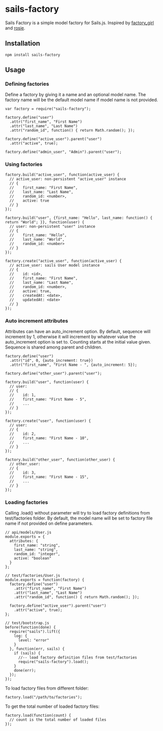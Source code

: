 sails-factory
=============

Sails Factory is a simple model factory for Sails.js. Inspired by [factory_girl](https://github.com/thoughtbot/factory_girl) and [rosie](https://github.com/bkeepers/rosie).

## Installation
    
    npm install sails-factory

## Usage

### Defining factories

Define a factory by giving it a name and an optional model name. The factory name will be the default model name if model name is not provided.

    var factory = require("sails-factory");

    factory.define("user")
      .attr("first_name", "First Name")
      .attr("last_name", "Last Name")
      .attr("random_id", function() { return Math.random(); });

    factory.define("active_user").parent("user")
      .attr("active", true);

    factory.define("admin_user", "Admin").parent("user");

### Using factories

    factory.build("active_user", function(active_user) {
      // active_user: non-persistent "active_user" instance
      // {
      //    first_name: "First Name",
      //    last_name: "Last Name",
      //    random_id: <number>,
      //    active: true
      // }
    });

    factory.build("user", {first_name: "Hello", last_name: function() { return "World"; }}, function(user) {
      // user: non-persistent "user" instance
      // {
      //    first_name: "Hello",
      //    last_name: "World",
      //    random_id: <number>
      // }
    });

    factory.create("active_user", function(active_user) {
      // active_user: sails User model instance
      // {
      //    id: <id>,
      //    first_name: "First Name",
      //    last_name: "Last Name",
      //    random_id: <number>,
      //    active: true,
      //    createdAt: <date>,
      //    updatedAt: <date>
      // }
    });

### Auto increment attributes

Attributes can have an auto_increment option. By default, sequence will increment by 1, otherwise it will increment by whatever value the auto_increment option is set to. Counting starts at the initial value given. Sequence is shared among parent and children.

    factory.define("user")
      .attr("id", 0, {auto_increment: true})
      .attr("first_name", "First Name - ", {auto_increment: 5});

    factory.define("other_user").parent("user");

    factory.build("user", function(user) {
      // user:
      // {
      //    id: 1,
      //    first_name: "First Name - 5",
      //    ...
      // }
    });

    factory.create("user", function(user) {
      // user:
      // {
      //    id: 2,
      //    first_name: "First Name - 10",
      //    ...
      // }
    });

    factory.build("other_user", function(other_user) {
      // other_user:
      // {
      //    id: 3,
      //    first_name: "First Name - 15",
      //    ...
      // }
    });

### Loading factories

Calling .load() without parameter will try to load factory definitions from test/factories folder. By default, the model name will be set to factory file name if not provided on define parameters.

    // api/models/User.js
    module.exports = {
      attributes: {
        first_name: "string",
        last_name: "string",
        random_id: "integer",
        active: "boolean"
      }
    };

    // test/factories/User.js
    module.exports = function(factory) {
      factory.define("user")
        .attr("first_name", "First Name")
        .attr("last_name", "Last Name")
        .attr("random_id", function() { return Math.random(); });

      factory.define("active_user").parent("user")
        .attr("active", true);
    };

    // test/bootstrap.js
    before(function(done) {
      require("sails").lift({
        log: {
          level: "error"
        }
      }, function(err, sails) {
        if (sails) {
          //-- load factory definition files from test/factories
          require("sails-factory").load();
        }
        done(err);
      });
    });

To load factory files from different folder:

    factory.load("/path/to/factories");

To get the total number of loaded factory files:

    factory.load(function(count) {
      // count is the total number of loaded files
    });

